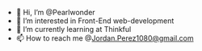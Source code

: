 - 👋 Hi, I’m @Pearlwonder
- 👀 I’m interested in Front-End web-development 
- 🌱 I’m currently learning at Thinkful 
- 📫 How to reach me @Jordan.Perez1080@gmail.com

<!---
Pearlwonder/Pearlwonder is a ✨ special ✨ repository because its `README.md` (this file) appears on your GitHub profile.
You can click the Preview link to take a look at your changes.
--->
